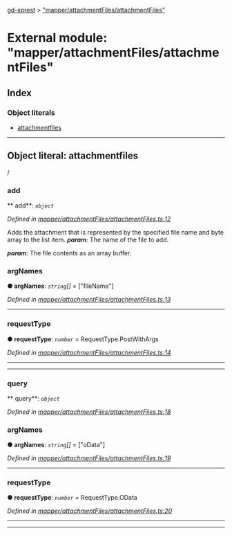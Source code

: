 [gd-sprest](../README.md) > ["mapper/attachmentFiles/attachmentFiles"](../modules/_mapper_attachmentfiles_attachmentfiles_.md)



# External module: "mapper/attachmentFiles/attachmentFiles"

## Index

### Object literals

* [attachmentfiles](_mapper_attachmentfiles_attachmentfiles_.md#attachmentfiles)



---
<a id="attachmentfiles"></a>

## Object literal: attachmentfiles


/


<a id="attachmentfiles.add"></a>

###  add

** add**:  *`object`* 

*Defined in [mapper/attachmentFiles/attachmentFiles.ts:12](https://github.com/gunjandatta/sprest/blob/3de79f1/src/mapper/attachmentFiles/attachmentFiles.ts#L12)*



Adds the attachment that is represented by the specified file name and byte array to the list item.
*__param__*: The name of the file to add.

*__param__*: The file contents as an array buffer.




<a id="attachmentfiles.add.argnames"></a>

###  argNames

**●  argNames**:  *`string`[]*  =  ["fileName"]

*Defined in [mapper/attachmentFiles/attachmentFiles.ts:13](https://github.com/gunjandatta/sprest/blob/3de79f1/src/mapper/attachmentFiles/attachmentFiles.ts#L13)*





___
<a id="attachmentfiles.add.requesttype"></a>

###  requestType

**●  requestType**:  *`number`*  =  RequestType.PostWithArgs

*Defined in [mapper/attachmentFiles/attachmentFiles.ts:14](https://github.com/gunjandatta/sprest/blob/3de79f1/src/mapper/attachmentFiles/attachmentFiles.ts#L14)*





___

___
<a id="attachmentfiles.query"></a>

###  query

** query**:  *`object`* 

*Defined in [mapper/attachmentFiles/attachmentFiles.ts:18](https://github.com/gunjandatta/sprest/blob/3de79f1/src/mapper/attachmentFiles/attachmentFiles.ts#L18)*




<a id="attachmentfiles.query.argnames-1"></a>

###  argNames

**●  argNames**:  *`string`[]*  =  ["oData"]

*Defined in [mapper/attachmentFiles/attachmentFiles.ts:19](https://github.com/gunjandatta/sprest/blob/3de79f1/src/mapper/attachmentFiles/attachmentFiles.ts#L19)*





___
<a id="attachmentfiles.query.requesttype-1"></a>

###  requestType

**●  requestType**:  *`number`*  =  RequestType.OData

*Defined in [mapper/attachmentFiles/attachmentFiles.ts:20](https://github.com/gunjandatta/sprest/blob/3de79f1/src/mapper/attachmentFiles/attachmentFiles.ts#L20)*





___

___


